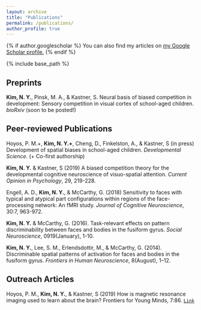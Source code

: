 ```yaml
---
layout: archive
title: "Publications"
permalink: /publications/
author_profile: true
---
```


{% if author.googlescholar %}
  You can also find my articles on <u><a href="{{author.googlescholar}}">my Google Scholar profile</a>.</u>
{% endif %}


{% include base_path %}
## Preprints

**Kim, N. Y.**, Pinsk, M. A., & Kastner, S. Neural basis of biased competition in development: Sensory competition in visual cortex of school-aged children. *bioRxiv* (soon to be posted!) 


## Peer-reviewed Publications

Hoyos, P. M.+, **Kim, N. Y.+**, Cheng, D., Finkelston, A., & Kastner, S (in press) Development of spatial
biases in school-aged children. *Developmental Science*. (+ Co-first authorship)

**Kim, N. Y.** & Kastner, S (2019) A biased competition theory for the developmental cognitive
neuroscience of visuo-spatial attention. *Current Opinion in Psychology*, 29, 219-228.

Engell, A. D., **Kim, N. Y.**, & McCarthy, G. (2018) Sensitivity to faces with typical and atypical part configurations within regions of the face-processing network: An fMRI study. *Journal of Cognitive Neuroscience*, 30:7, 963-972.

**Kim, N. Y.** & McCarthy, G. (2016). Task-relevant effects on pattern discriminability between faces and bodies in the fusiform gyrus. *Social Neuroscience*, 0919(January), 1-10.

**Kim, N. Y.**, Lee, S. M., Erlendsdottir, M., & McCarthy, G. (2014). Discriminable spatial patterns of activation for faces and bodies in the fusiform gyrus. *Frontiers in Human Neuroscience*, 8(August), 1–12.


## Outreach Articles

Hoyos, P. M., **Kim, N. Y.**, & Kastner, S (2019) How is magnetic resonance imaging used to learn
about the brain? Frontiers for Young Minds, 7:86. [`Link`](https://kids.frontiersin.org/article/10.3389/frym.2019.00086)



